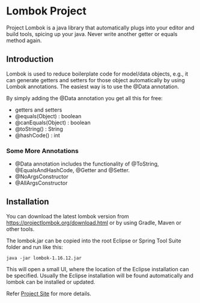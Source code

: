 # Lombok Project

Project Lombok is a java library that automatically plugs into your editor and build tools, spicing up your java.
Never write another getter or equals method again.

## Introduction

Lombok is used to reduce boilerplate code for model/data objects, e.g., it can generate getters and setters for those object automatically by using Lombok annotations. The easiest way is to use the @Data annotation.

By simply adding the @Data annotation you get all this for free:
* getters and setters
* @equals(Object) : boolean
* @canEquals(Object) : boolean
* @toString() : String
* @hashCode() : int

### Some More Annotations

* @Data annotation includes the functionality of @ToString, @EqualsAndHashCode, @Getter and @Setter. 
* @NoArgsConstructor
* @AllArgsConstructor

## Installation

You can download the latest lombok version from https://projectlombok.org/download.html or by using Gradle, Maven or other tools.

The lombok.jar can be copied into the root Eclipse or Spring Tool Suite folder and run like this:
```
java -jar lombok-1.16.12.jar
```
This will open a small UI, where the location of the Eclipse installation can be specified. Usually the Eclipse installation will be found automatically and lombok can be installed or updated.

Refer [Project Site](http://jnb.ociweb.com/jnb/jnbJan2010.html) for more details.
